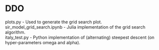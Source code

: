 # DDO
plots.py - Used to generate the grid search plot. <br />
sir_model_grid_search.ipynb - Julia implementation of the grid search algorithm. <br />
italy_test.py - Python implementation of (alternating) steepest descent (on hyper-parameters omega and alpha).